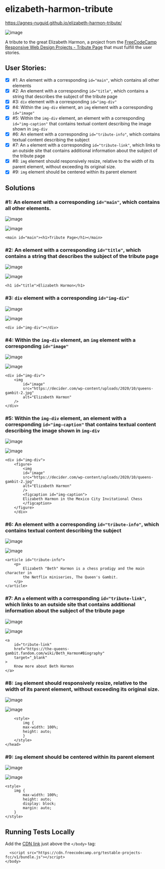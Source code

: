 # elizabeth-harmon-tribute

https://agnes-nuguid.github.io/elizabeth-harmon-tribute/

![image](https://user-images.githubusercontent.com/22828458/100185823-bdd0c700-2f1f-11eb-9a37-a7f10d9c2956.png)

A tribute to the great Elizabeth Harmon, a project from the [FreeCodeCamp Responsive Web Design Projects - Tribute Page](https://www.freecodecamp.org/learn/responsive-web-design/responsive-web-design-projects/build-a-tribute-page) that must fulfill the user stories.

## User Stories:

- [x] #1: An element with a corresponding `id="main"`, which contains all other elements
- [x] #2: An element with a corresponding `id="title"`, which contains a string that describes the subject of the tribute page
- [x] #3: `div` element with a corresponding `id="img-div"`
- [x] #4: Within the `img-div` element, an `img` element with a corresponding `id="image"`
- [x] #5: Within the `img-div` element, an element with a corresponding `id="img-caption"` that contains textual content describing the image shown in `img-div`
- [x] #6: An element with a corresponding `id="tribute-info"`, which contains textual content describing the subject
- [x] #7: An `a` element with a corresponding `id="tribute-link"`, which links to an outside site that contains additional information about the subject of the tribute page
- [x] #8: `img` element should responsively resize, relative to the width of its parent element, without exceeding its original size.
- [x] #9: `img` element should be centered within its parent element

## Solutions

### #1: An element with a corresponding `id="main"`, which contains all other elements.

![image](https://user-images.githubusercontent.com/22828458/98626219-2a5a9c00-234c-11eb-8082-c4839782516e.png)

![image](https://user-images.githubusercontent.com/22828458/98626238-3a727b80-234c-11eb-931f-5cb035445d94.png)

```
<main id="main"><h1>Tribute Page</h1></main>
```

### #2: An element with a corresponding `id="title"`, which contains a string that describes the subject of the tribute page

![image](https://user-images.githubusercontent.com/22828458/98628829-68f35500-2352-11eb-92f5-d877e18ed2d5.png)

![image](https://user-images.githubusercontent.com/22828458/98628846-70b2f980-2352-11eb-83bf-33b4bd416ba2.png)

```
<h1 id="title">Elizabeth Harmon</h1>
```

### #3: `div` element with a corresponding `id="img-div"`

![image](https://user-images.githubusercontent.com/22828458/98631447-6dbb0780-2358-11eb-863e-ee562fd850db.png)

![image](https://user-images.githubusercontent.com/22828458/98631464-77dd0600-2358-11eb-9e32-f653de48b33a.png)

```
<div id="img-div"></div>
```

### #4: Within the `img-div` element, an `img` element with a corresponding `id="image"`

![image](https://user-images.githubusercontent.com/22828458/98631829-37ca5300-2359-11eb-865e-9e432d1eb21b.png)

![image](https://user-images.githubusercontent.com/22828458/98631865-46b10580-2359-11eb-858d-cfb9c91f7919.png)

```
<div id="img-div">
    <img
        id="image"
        src="https://decider.com/wp-content/uploads/2020/10/queens-gambit-2.jpg"
        alt="Elizabeth Harmon"
    />
</div>
```

### #5: Within the `img-div` element, an element with a corresponding `id="img-caption"` that contains textual content describing the image shown in `img-div`

![image](https://user-images.githubusercontent.com/22828458/98632542-a825a400-235a-11eb-883e-73da5b07e6f1.png)

![image](https://user-images.githubusercontent.com/22828458/98632556-b07ddf00-235a-11eb-8aea-790fb8820e7a.png)

```
<div id="img-div">
    <figure>
        <img
        id="image"
        src="https://decider.com/wp-content/uploads/2020/10/queens-gambit-2.jpg"
        alt="Elizabeth Harmon"
        />
        <figcaption id="img-caption">
        Elizabeth Harmon in the Mexico City Invitational Chess
        </figcaption>
    </figure>
    </div>
```

### #6: An element with a corresponding `id="tribute-info"`, which contains textual content describing the subject

![image](https://user-images.githubusercontent.com/22828458/98636313-9398da00-2361-11eb-8834-6456cfb7614e.png)

![image](https://user-images.githubusercontent.com/22828458/98636335-9b587e80-2361-11eb-9fc9-d9db297278a2.png)

```
<article id="tribute-info">
    <p>
        Elizabeth "Beth" Harmon is a chess prodigy and the main character in
        the Netflix miniseries, The Queen's Gambit.
    </p>
</article>
```

### #7: An `a` element with a corresponding `id="tribute-link"`, which links to an outside site that contains additional information about the subject of the tribute page

![image](https://user-images.githubusercontent.com/22828458/98636772-744e7c80-2362-11eb-8685-4a76b1242bd9.png)

![image](https://user-images.githubusercontent.com/22828458/98636794-7d3f4e00-2362-11eb-92d3-25fc5571c979.png)

```
<a
    id="tribute-link"
    href="https://the-queens-gambit.fandom.com/wiki/Beth_Harmon#Biography"
    target="_blank"
>
    Know more about Beth Harmon
</a>
```

### #8: `img` element should responsively resize, relative to the width of its parent element, without exceeding its original size.

![image](https://user-images.githubusercontent.com/22828458/98637369-4cabe400-2363-11eb-9db8-fb4b4e1227c5.png)

![image](https://user-images.githubusercontent.com/22828458/98637400-56cde280-2363-11eb-905e-d15d3d8c33e9.png)

```
    <style>
        img {
        max-width: 100%;
        height: auto;
        }
    </style>
</head>
```

### #9: `img` element should be centered within its parent element

![image](https://user-images.githubusercontent.com/22828458/98640572-36068c80-2365-11eb-8c23-5d45d4c14f3d.png)

![image](https://user-images.githubusercontent.com/22828458/98640596-43237b80-2365-11eb-9f6e-ee49cf1fcab5.png)

```
<style>
    img {
        max-width: 100%;
        height: auto;
        display: block;
        margin: auto;
    }
</style>
```

## Running Tests Locally

Add the [CDN link](https://cdn.freecodecamp.org/testable-projects-fcc/v1/bundle.js) just above the `</body>` tag:

```
  <script src="https://cdn.freecodecamp.org/testable-projects-fcc/v1/bundle.js"></script>
</body>
```
